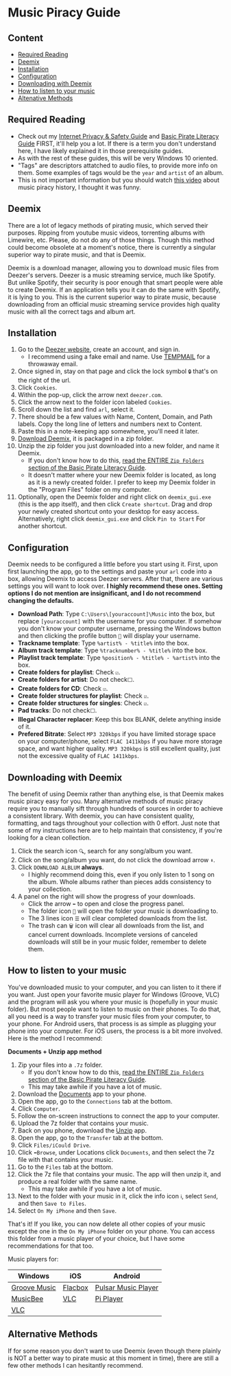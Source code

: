 # Music Piracy Guide

## Content
- [Required Reading](#Required-Reading)
- [Deemix](#Deemix)
- [Installation](#Installation)
- [Configuration](#Configuration)
- [Downloading with Deemix](#Downloading-with-Deemix)
- [How to listen to your music](#How-to-listen-to-your-music)
- [Altenative Methods](#Alternative-Methods)

## Required Reading

- Check out my [Internet Privacy & Safety Guide](ips-guide.md) and [Basic Pirate Literacy Guide](bpl-guide.md) FIRST, it'll help you a lot. If there is a term you don't understand here, I have likely explained it in those prerequisite guides.
- As with the rest of these guides, this will be very Windows 10 oriented. 
- "Tags" are descriptors attatched to audio files, to provide more info on them. Some examples of tags would be the ```year``` and ```artist``` of an album. 
- This is not important information but you should watch [this video](https://www.youtube.com/watch?v=KMZ4kkSVrBw&list=LL1Z2g1X7o2f6RYOIzyR_1UA&index=547) about music piracy history, I thought it was funny.

## Deemix

There are a lot of legacy methods of pirating music, which served their purposes. Ripping from youtube music videos, torrenting albums with Limewire, etc. Please, do not do any of those things. Though this method could become obsolete at a moment's notice, there is currently a singular superior way to pirate music, and that is Deemix. 

Deemix is a download manager, allowing you to download music files from Deezer's servers. Deezer is a music streaming service, much like Spotify. But unlike Spotify, their security is poor enough that smart people were able to create Deemix. If an application tells you it can do the same with Spotify, it is lying to you. This is the current superior way to pirate music, because downloading from an official music streaming service provides high quality music with all the correct tags and album art.

## Installation

1. Go to the [Deezer website](https://www.deezer.com/us/), create an account, and sign in.
    - I recommend using a fake email and name. Use [TEMPMAIL](https://temp-mail.org/en/) for a throwaway email.
2. Once signed in, stay on that page and click the lock symbol ```🔒``` that's on the right of the url.
3. Click ```Cookies```. 
4. Within the pop-up, click the arrow next ```deezer.com```.
5. Click the arrow next to the folder icon labeled ```Cookies```.
6. Scroll down the list and find ```arl```, select it.
7. There should be a few values with Name, Content, Domain, and Path labels. Copy the long line of letters and numbers next to Content.
8. Paste this in a note-keeping app somewhere, you'll need it later.
9. [Download Deemix](https://mega.nz/file/BQQkHSjL#TsnDGlqRchrPc2IBDpkLs9Jt_qhlCLb5mquH1ggISBI), it is packaged in a zip folder.
10. Unzip the zip folder you just downloaded into a new folder, and name it Deemix.
    - If you don't know how to do this, [read the ENTIRE ```Zip Folders``` section of the Basic Pirate Literacy Guide](bpl-guide.md#Zip-Folders).
    - It doesn't matter where your new Deemix folder is located, as long as it is a newly created folder. I prefer to keep my Deemix folder in the "Program Files" folder on my computer.
11. Optionally, open the Deemix folder and right click on ```deemix_gui.exe``` (this is the app itself), and then click ```Create shortcut```. Drag and drop your newly created shortcut onto your desktop for easy access. Alternatively, right click ```deemix_gui.exe``` and click ```Pin to Start``` For another shortcut.

## Configuration

Deemix needs to be configured a little before you start using it. First, upon first launching the app, go to the settings and paste your ```arl``` code into a box, allowing Deemix to access Deezer servers. After that, there are various settings you will want to look over. **I highly recommend these ones. Setting options I do not mention are insignificant, and I do not recommend changing the defaults.**  

- **Download Path**: Type ```C:\Users\[youraccount]\Music``` into the box, but replace ```[youraccount]``` with the username for you computer. If somehow you don't know your computer username, pressing the Windows button and then clicking the profile button ```👤``` will display your username.
- **Trackname template**: Type ```%artist% - %title%``` into the box.
- **Album track template**: Type ```%tracknumber% - %title%``` into the box.
- **Playlist track template**: Type ```%position% - %title% - %artist%``` into the box.
- **Create folders for playlist**: Check ```☑️```.
- **Create folders for artist**: Do not check```⬜```.
- **Create folders for CD**: Check ```☑️```.
- **Create folder structures for playlist**: Check ```☑️```.
- **Create folder structures for singles**: Check ```☑️```.
- **Pad tracks**: Do not check```⬜```.
- **Illegal Character replacer**: Keep this box BLANK, delete anything inside of it.
- **Prefered Bitrate**: Select ```MP3 320kbps``` if you have limited storage space on your computer/phone, select ```FLAC 1411kbps``` if you have more storage space, and want higher quality. ```MP3 320kbps``` is still excellent quality, just not the excessive quality of ```FLAC 1411kbps```.

## Downloading with Deemix

The benefit of using Deemix rather than anything else, is that Deemix makes music piracy easy for you. Many alternative methods of music piracy require you to manually sift through hundreds of sources in order to achieve a consistent library. With deemix, you can have consistent quality, formatting, and tags throughout your collection with 0 effort. Just note that some of my instructions here are to help maintain that consistency, if you're looking for a clean collection. 

1. Click the search icon ```🔍```, search for any song/album you want.
2. Click on the song/album you want, do not click the download arrow ```⬇️```.
3. Click ```DOWNLOAD ALBLUM``` **always**.
	- I highly recommend doing this, even if you only listen to 1 song on the album. Whole albums rather than pieces adds consistency to your collection.
4. A panel on the right will show the progress of your downloads.
	- Click the arrow ```⬅️``` to open and close the progress panel.
	- The folder icon ```📁``` will open the folder your music is downloading to.
	- The 3 lines icon ```☰``` will clear completed downloads from the list.
	- The trash can ```🗑️``` icon will clear all downloads from the list, and cancel current downloads. Incomplete versions of canceled downloads will still be in your music folder, remember to delete them.

## How to listen to your music

You've downloaded music to your computer, and you can listen to it there if you want. Just open your favorite music player for Windows (Groove, VLC) and the program will ask you where your music is (hopefully in your music folder). But most people want to listen to music on their phones. To do that, all you need is a way to transfer your music files from your computer, to your phone. For Android users, that process is as simple as plugging your phone into your computer. For iOS users, the process is a bit more involved. Here is the method I recommend:

**Documents + Unzip app method**

1. Zip your files into a ```.7z``` folder.
	- If you don't know how to do this, [read the ENTIRE ```Zip Folders``` section of the Basic Pirate Literacy Guide](bpl-guide.md#Zip-Folders).
	- This may take awhile if you have a lot of music.
2. Download the [Documents](https://apps.apple.com/us/app/documents-by-readdle/id364901807) app to your phone.
3. Open the app, go to the ```Connections``` tab at the bottom.
4. Click ```Computer```.
5. Follow the on-screen instructions to connect the app to your computer.
6. Upload the 7z folder that contains your music.
7. Back on you phone, download the [Unzip](https://apps.apple.com/us/app/unzip-zip-file-opener/id1281374098) app.
8. Open the app, go to the ```Transfer``` tab at the bottom.
9. Click ```Files/iCould Drive```.
10. Click ```⬅️Browse```, under Locations click ```Documents```, and then select the 7z file with that contains your music.
11. Go to the ```Files``` tab at the bottom.
12. Click the 7z file that contains your music. The app will then unzip it, and produce a real folder with the same name. 
	- This may take awhile if you have a lot of music.
13. Next to the folder with your music in it, click the info icon ```ℹ️```, select ```Send```, and then ```Save to Files```.
14. Select ```On My iPhone``` and then ```Save```. 

That's it! If you like, you can now delete all other copies of your music except the one in the ```On My iPhone```  folder on your phone. You can access this folder from a music player of your choice, but I have some recommendations for that too. 

Music players for:

Windows | iOS | Android
--------|-----|---------
[Groove Music](https://www.microsoft.com/en-us/p/groove-music/9wzdncrfj3pt?activetab=pivot:overviewtab) | [Flacbox](https://apps.apple.com/us/app/flacbox-flac-player-equalizer/id109756426) | [Pulsar Music Player](https://play.google.com/store/apps/details?id=com.rhmsoft.pulsar&hl=en)
[MusicBee](https://www.mediafire.com/file/q7xbxr7hipn1ccu/MusicBeeSetup_3_3_Update6.zip/file) | [VLC](https://apps.apple.com/us/app/vlc-for-mobile/id650377962) | [Pi Player](https://play.google.com/store/apps/details?id=com.Project100Pi.themusicplayer&hl=en)
[VLC](https://get.videolan.org/vlc/3.0.11/win64/vlc-3.0.11-win64.exe) |

## Alternative Methods

If for some reason you don't want to use Deemix (even though there plainly is NOT a better way to pirate music at this moment in time), there are still a few other methods I can hesitantly recommend.
